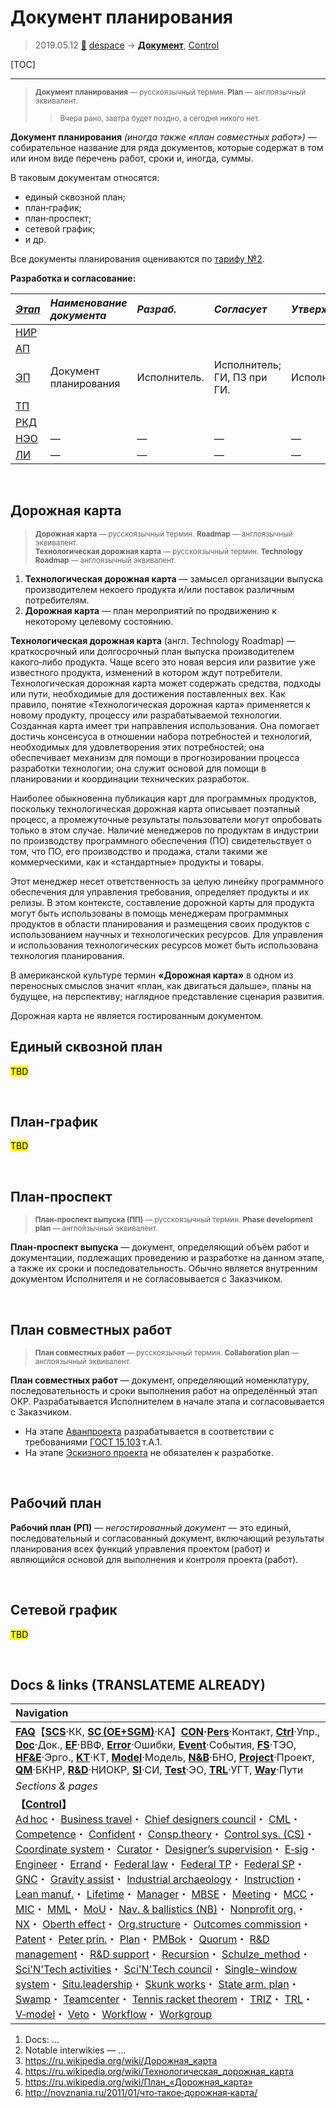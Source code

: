 # Документ планирования
> 2019.05.12 [🚀](../index/index.md) [despace](index.md) → **[Документ](doc.md)**, [Control](control.md)

[TOC]

---

> <small>**Документ планирования** — русскоязычный термин. **Plan** — англоязычный эквивалент.</small>  
>> <small>Вчера рано, завтра будет поздно, а сегодня никого нет.</small>

**Документ планирования** *(иногда также «план совместных работ»)* — собирательное название для ряда документов, которые содержат в том или ином виде перечень работ, сроки и, иногда, суммы.

В таковым документам относятся:

   - единый сквозной план;
   - план‑график;
   - план‑проспект;
   - сетевой график;
   - и др.

Все документы планирования оцениваются по [тарифу №2](contact/lav.md).

**Разработка и согласование:**

|*[Этап](rnd.md)*|*Наименование документа*|*Разраб.*|*Согласует*|*Утверждает*|*Основание*|
|:--|:--|:--|:--|:--|:--|
|[НИР](rnd_0.md)| | | | | |
|[АП](rnd_ap.md)| | | | | |
|[ЭП](rnd_ep.md)|Документ планирования|Исполнитель.|Исполнитель; ГИ, ПЗ при ГИ.|Исполнитель.| |
|[ТП](rnd_tp.md)| | | | | |
|[РКД](ркд.md)| | | | | |
|[НЭО](test.md)|—|—|—|—| |
|[ЛИ](rnd_e.md)|—|—|—|—| |



<p style="page-break-after:always"> </p>

## Дорожная карта
> <small>**Дорожная карта** — русскоязычный термин. **Roadmap** — англоязычный эквивалент.</small>  
> <small>**Технологическая дорожная карта** — русскоязычный термин. **Technology Roadmap** — англоязычный эквивалент.</small>

   1. **Технологическая дорожная карта** — замысел организации выпуска производителем некоего продукта и/или поставок различным потребителям.
   1. **Дорожная карта** — план мероприятий по продвижению к некоторому целевому состоянию.

**Технологическая дорожная карта** (англ. Technology Roadmap) — краткосрочный или долгосрочный план выпуска производителем какого‑либо продукта. Чаще всего это новая версия или развитие уже известного продукта, изменений в котором ждут потребители. Технологическая дорожная карта может содержать средства, подходы или пути, необходимые для достижения поставленных вех. Как правило, понятие «Технологическая дорожная карта» применяется к новому продукту, процессу или разрабатываемой технологии. Созданная карта имеет три направления использования. Она помогает достичь консенсуса в отношении набора потребностей и технологий, необходимых для удовлетворения этих потребностей; она обеспечивает механизм для помощи в прогнозировании процесса разработки технологии; она служит основой для помощи в планировании и координации технических разработок.

Наиболее обыкновенна публикация карт для программных продуктов, поскольку технологическая дорожная карта описывает поэтапный процесс, а промежуточные результаты пользователи могут опробовать только в этом случае. Наличие менеджеров по продуктам в индустрии по производству программного обеспечения (ПО) свидетельствует о том, что ПО, его производство и продажа, стали такими же коммерческими, как и «стандартные» продукты и товары.

Этот менеджер несет ответственность за целую линейку программного обеспечения для управления требования, определяет продукты и их релизы. В этом контексте, составление дорожной карты для продукта могут быть использованы в помощь менеджерам программных продуктов в области планирования и размещения своих продуктов с использованием научных и технологических ресурсов. Для управления и использования технологических ресурсов может быть использована технология планирования.

В американской культуре термин **«Дорожная карта»** в одном из переносных смыслов значит «план, как двигаться дальше», планы на будущее, на перспективу; наглядное представление сценария развития.

Дорожная карта не является гостированным документом.



## Единый сквозной план
<mark>TBD</mark>



<p style="page-break-after:always"> </p>

## План‑график
<mark>TBD</mark>



<p style="page-break-after:always"> </p>

## План‑проспект
> <small>**План‑проспект выпуска (ПП)** — русскоязычный термин. **Phase development plan** — англоязычный эквивалент.</small>

**План‑проспект выпуска** — документ, определяющий объём работ и документации, подлежащих проведению и разработке на данном этапе, а также их сроки и последовательность. Обычно является внутренним документом Исполнителя и не согласовывается с Заказчиком.



<p style="page-break-after:always"> </p>

## План совместных работ
> <small>**План совместных работ** — русскоязычный термин. **Collaboration plan** — англоязычный эквивалент.</small>

**План совместных работ** — документ, определяющий номенклатуру, последовательность и сроки выполнения работ на определённый этап ОКР. Разрабатывается Исполнителем в начале этапа и согласовывается с Заказчиком.
   - На этапе [Аванпроекта](rnd_ap.md) разрабатывается в соответствии с требованиями [ГОСТ 15.103](гост_15_103.md) т.А.1.
   - На этапе [Эскизного проекта](rnd_ep.md) не обязателен к разработке.



<p style="page-break-after:always"> </p>

## Рабочий план
**Рабочий план (РП)** — *негостированный документ* — это единый, последовательный и согласованный документ, включающий результаты планирования всех функций управления проектом (работ) и являющийся основой для выполнения и контроля проекта (работ).



<p style="page-break-after:always"> </p>

## Сетевой график
<mark>TBD</mark>



<p style="page-break-after:always"> </p>

## Docs & links (TRANSLATEME ALREADY)
|Navigation|
|:--|
|**[FAQ](faq.md)**【**[SCS](scs.md)**·КК, **[SC (OE+SGM)](sc.md)**·КА】**[CON](contact.md)·[Pers](person.md)**·Контакт, **[Ctrl](control.md)**·Упр., **[Doc](doc.md)**·Док., **[EF](ef.md)**·ВВФ, **[Error](error.md)**·Ошибки, **[Event](event.md)**·События, **[FS](fs.md)**·ТЭО, **[HF&E](hfe.md)**·Эрго., **[KT](kt.md)**·КТ, **[Model](model.md)**·Модель, **[N&B](nnb.md)**·БНО, **[Project](project.md)**·Проект, **[QM](qm.md)**·БКНР, **[R&D](rnd.md)**·НИОКР, **[SI](si.md)**·СИ, **[Test](test.md)**·ЭО, **[TRL](trl.md)**·УГТ, **[Way](way.md)**·Пути|
|*Sections & pages*|
|**【[Control](Control.md)】**<br> [Ad hoc](ad_hoc.md)・ [Business travel](business_travel.md)・ [Chief designers council](cocd.md)・ [CML](cml.md)・ [Competence](competence.md)・ [Confident](confident.md)・ [Consp.theory](consp_theory.md)・ [Control sys. (CS)](cs.md)・ [Coordinate system](coord_sys.md)・ [Curator](curator.md)・ [Designer’s supervision](des_spv.md)・ [E‑sig](esig.md)・ [Engineer](se.md)・ [Errand](errand.md)・ [Federal law](fed_law.md)・ [Federal TP](fed_tp.md)・ [Federal SP](fed_sp.md)・ [GNC](gnc.md)・ [Gravity assist](gravass.md)・ [Industrial archaeology](ind_arch.md)・ [Instruction](instruction.md)・ [Lean manuf.](lean_man.md)・ [Lifetime](lifetime.md)・ [Manager](manager.md)・ [MBSE](mbse.md)・ [Meeting](meeting.md)・ [MCC](scs.md)・ [MIC](mic.md)・ [MML](mml.md)・ [MoU](mou.md)・ [Nav. & ballistics (NB)](nnb.md)・ [Nonprofit org.](nonprof_org.md)・ [NX](nx.md)・ [Oberth effect](oberth_eff.md)・ [Org.structure](orgstruct.md)・ [Outcomes commission](outccom.md)・ [Patent](patent.md)・ [Peter prin.](peter_principle.md)・ [Plan](plan.md)・ [PMBok](pmbok.md)・ [Quorum](quorum.md)・ [R&D management](mgmt.md)・ [R&D support](rnd_support.md)・ [Recursion](recurs.md)・ [Schulze_method](schulze_method.md)・ [Sci'N'Tech activities](st_act.md)・ [Sci'N'Tech council](satc.md)・ [Single-window system](sw_sys.md)・ [Situ.leadership](situ_leadership.md)・ [Skunk works](skunk_works.md)・ [State arm. plan](plan_sa.md)・ [Swamp](swamp.md)・ [Teamcenter](teamcenter.md)・ [Tennis racket theorem](tr_theorem.md)・ [TRIZ](triz.md)・ [TRL](trl.md)・ [V‑model](v_model.md)・ [Veto](veto.md)・ [Workflow](workflow.md)・ [Workgroup](wg.md)|

   1. Docs: …
   1. Notable interwikies — …
   1. <https://ru.wikipedia.org/wiki/Дорожная_карта>
   1. <https://ru.wikipedia.org/wiki/Технологическая_дорожная_карта>
   1. <https://ru.wikipedia.org/wiki/План_«Дорожная_карта»>
   1. <http://novznania.ru/2011/01/что‑такое‑дорожная‑карта/>
